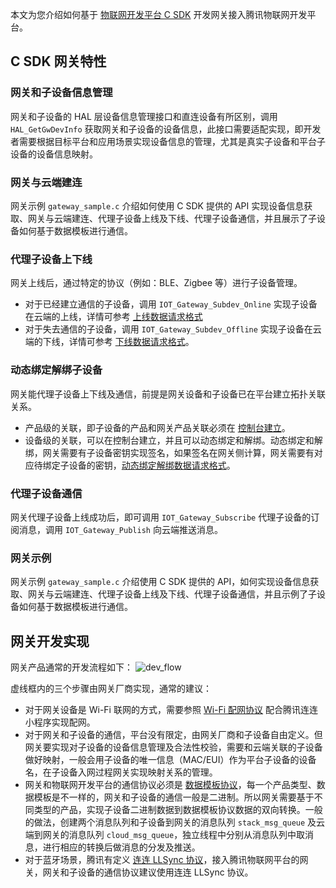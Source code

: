 
本文为您介绍如何基于 [物联网开发平台 C SDK](https://github.com/tencentyun/qcloud-iot-explorer-sdk-embedded-c.git) 开发网关接入腾讯物联网开发平台。

## C SDK 网关特性

### 网关和子设备信息管理
网关和子设备的 HAL 层设备信息管理接口和直连设备有所区别，调用 `HAL_GetGwDevInfo` 获取网关和子设备的设备信息，此接口需要适配实现，即开发者需要根据目标平台和应用场景实现设备信息的管理，尤其是真实子设备和平台子设备的设备信息映射。

### 网关与云端建连
网关示例 `gateway_sample.c` 介绍如何使用 C SDK 提供的 API 实现设备信息获取、网关与云端建连、代理子设备上线及下线、代理子设备通信，并且展示了子设备如何基于数据模板进行通信。

### 代理子设备上下线
网关上线后，通过特定的协议（例如：BLE、Zigbee 等）进行子设备管理。
 - 对于已经建立通信的子设备，调用 `IOT_Gateway_Subdev_Online` 实现子设备在云端的上线，详情可参考 [上线数据请求格式](https://cloud.tencent.com/document/product/1081/47442#.E4.BB.A3.E7.90.86.E5.AD.90.E8.AE.BE.E5.A4.87.E4.B8.8A.E7.BA.BF)
 - 对于失去通信的子设备，调用 `IOT_Gateway_Subdev_Offline` 实现子设备在云端的下线，详情可参考 [下线数据请求格式](https://cloud.tencent.com/document/product/1081/47442#.E4.BB.A3.E7.90.86.E5.AD.90.E8.AE.BE.E5.A4.87.E4.B8.8B.E7.BA.BF)。
 
### 动态绑定解绑子设备
网关能代理子设备上下线及通信，前提是网关设备和子设备已在平台建立拓扑关联关系。
 - 产品级的关联，即子设备的产品和网关产品关联必须在 [控制台建立](https://cloud.tencent.com/document/product/1081/43417)。
 - 设备级的关联，可以在控制台建立，并且可以动态绑定和解绑。动态绑定和解绑，网关需要有子设备密钥实现签名，如果签名在网关侧计算，网关需要有对应待绑定子设备的密钥，[动态绑定解绑数据请求格式](https://cloud.tencent.com/document/product/1081/47441)。

### 代理子设备通信
网关代理子设备上线成功后，即可调用 `IOT_Gateway_Subscribe` 代理子设备的订阅消息，调用 `IOT_Gateway_Publish` 向云端推送消息。

### 网关示例
网关示例 `gateway_sample.c` 介绍使用 C SDK 提供的 API，如何实现设备信息获取、网关与云端建连、代理子设备上线及下线、代理子设备通信，并且示例了子设备如何基于数据模板进行通信。


## 网关开发实现
网关产品通常的开发流程如下：
![dev_flow](https://main.qcloudimg.com/raw/55f8fde23886a1852cd49244f1e5e452.jpg)

虚线框内的三个步骤由网关厂商实现，通常的建议：
- 对于网关设备是 Wi-Fi 联网的方式，需要参照 [Wi-Fi 配网协议](https://cloud.tencent.com/document/product/1081/48403) 配合腾讯连连小程序实现配网。
- 对于网关和子设备的通信，平台没有限定，由网关厂商和子设备自由定义。但网关要实现对子设备的设备信息管理及合法性校验，需要和云端关联的子设备做好映射，一般会用子设备的唯一信息（MAC/EUI）作为平台子设备的设备名，在子设备入网过程网关实现映射关系的管理。
- 网关和物联网开发平台的通信协议必须是 [数据模板协议](https://cloud.tencent.com/document/product/1081/34916)，每一个产品类型、数据模板是不一样的，网关和子设备的通信一般是二进制。所以网关需要基于不同类型的产品，实现子设备二进制数据到数据模板协议数据的双向转换。一般的做法，创建两个消息队列和子设备到网关的消息队列 `stack_msg_queue` 及云端到网关的消息队列 `cloud_msg_queue`，独立线程中分别从消息队列中取消息，进行相应的转换后做消息的分发及推送。
- 对于蓝牙场景，腾讯有定义 [连连 LLSync 协议](https://cloud.tencent.com/document/product/1081/48398)，接入腾讯物联网平台的网关，网关和子设备的通信协议建议使用连连 LLSync  协议。
